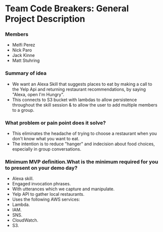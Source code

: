 # Team Code Breakers: General Project Description

### Members
* Melfi Perez
* Nick Paro
* Jack Kinne
* Matt Stuhring

### Summary of idea
* We want an Alexa Skill that suggests places to eat by making a call to the Yelp Api and returning restaurant recommendations, by saying "Alexa, open I'm Hungry".  
* This connects to S3 bucket with lambdas to allow persistence throughout the skill session & to allow the user to add multiple members to a group.  

### What problem or pain point does it solve? 
* This eliminates the headache of trying to choose a restaurant when you don't know what you want to eat.  
* The intention is to reduce "hanger" and indecision about food choices, especially in group conversations.  

### Minimum MVP definition.What is the minimum required for you to present on your demo day?
* Alexa skill.
* Engaged invocation phrases.  
* With utterances which we capture and manipulate.  
* Yelp API to gather local restaurants.
* Uses the following AWS services:  
* Lambda.
* IAM.
* SNS.
* CloudWatch.
* S3.
